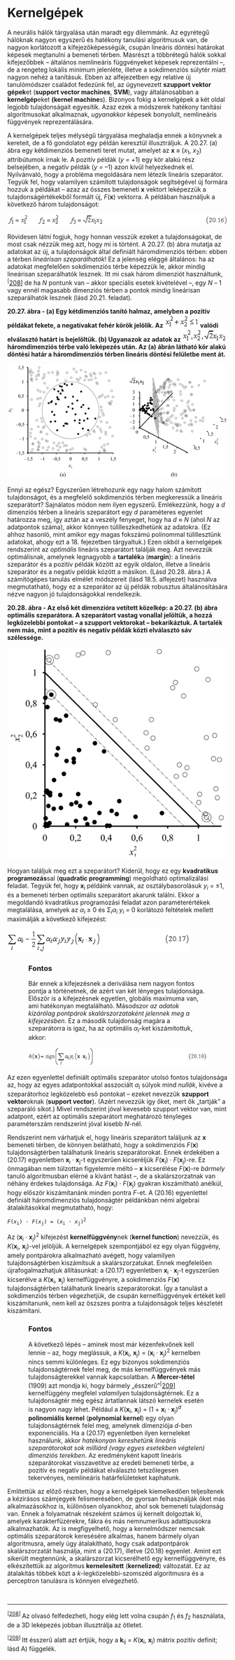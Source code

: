 <?xml version="1.0" encoding="UTF-8" standalone="no"?>
<!DOCTYPE html PUBLIC "-//W3C//DTD XHTML 1.1//EN" "http://www.w3.org/TR/xhtml11/DTD/xhtml11.dtd">
<html xmlns="http://www.w3.org/1999/xhtml"><head><meta name="generator" content="DocBook XSL Stylesheets V1.76.1"/></head><body><div class="section" title="Kernelgépek"><div class="titlepage"><div><div><h1 class="title"><a id="id747307"/>Kernelgépek</h1></div></div></div><p>A neurális hálók tárgyalása után maradt egy dilemmánk. Az egyrétegű hálóknak nagyon egyszerű és hatékony tanulási algoritmusuk van, de nagyon korlátozott a kifejezőképességük, csupán lineáris döntési határokat képesek megtanulni a bemeneti térben. Másrészt a többrétegű hálók sokkal kifejezőbbek – általános nemlineáris függvényeket képesek reprezentálni –, de a rengeteg lokális minimum jelenléte, illetve a sokdimenziós súlytér miatt nagyon nehéz a tanításuk. Ebben az alfejezetben egy relatíve új tanulómódszer családot fedezünk fel, az úgynevezett <span class="strong"><strong>szupport vektor gépek</strong></span>et (<span class="strong"><strong>support vector machines</strong></span>, <span class="strong"><strong>SVM</strong></span>), vagy általánosabban a <span class="strong"><strong>kernelgép</strong></span>eket <span class="strong"><strong>(kernel machine</strong></span>s). Bizonyos fokig a kernelgépek a két oldal legjobb tulajdonságait egyesítik. Azaz ezek a módszerek hatékony tanítási algoritmusokat alkalmaznak, <span class="emphasis"><em>ugyanakkor </em></span>képesek bonyolult, nemlineáris függvények reprezentálására.</p><p>A kernelgépek teljes mélységű tárgyalása meghaladja ennek a könyvnek a kereteit, de a fő gondolatot egy példán keresztül illusztráljuk. A 20.27. (a) ábra egy kétdimenziós bemeneti teret mutat, amelyet az <span class="strong"><strong>x = </strong></span>(<span class="emphasis"><em>x</em></span><sub>1</sub>, <span class="emphasis"><em>x</em></span><sub>2</sub>) attribútumok írnak le. A pozitív példák (<span class="emphasis"><em>y = +</em></span>1) egy kör alakú rész belsejében, a negatív példák (<span class="emphasis"><em>y = </em></span>–1) azon kívül helyezkednek el. Nyilvánvaló, hogy a probléma megoldására nem létezik lineáris szeparátor. Tegyük fel, hogy valamilyen számított tulajdonságok segítségével új formára hozzuk a példákat – azaz az összes bemeneti <span class="strong"><strong>x</strong></span> vektort leképezzük a tulajdonságértékekből formált új, <span class="emphasis"><em>F</em></span>(<span class="strong"><strong>x</strong></span>) vektorra. A példában használjuk a következő három tulajdonságot:</p><p><span class="inlinemediaobject"><img src="math/mi-20-0042.gif" alt="Kernelgépek"/></span></p><p>Rövidesen látni fogjuk, hogy honnan vesszük ezeket a tulajdonságokat, de most csak nézzük meg azt, hogy mi is történt. A 20.27. (b) ábra mutatja az adatokat az új, a tulajdonságok által definiált háromdimenziós térben: ebben a térben <span class="emphasis"><em>lineárisan szeparálhatók</em></span>! Ez a jelenség eléggé általános: ha az adatokat megfelelően sokdimenziós térbe képezzük le, akkor mindig lineárisan szeparálhatók lesznek. Itt mi csak három dimenziót használtunk,<sup>[<a id="id747395" href="#ftn.id747395" class="footnote">208</a>]</sup> de ha <span class="emphasis"><em>N</em></span> pontunk van – akkor speciális esetek kivételével –, egy <span class="emphasis"><em>N – </em></span>1 vagy ennél magasabb dimenziós térben a pontok mindig lineárisan szeparálhatók lesznek (lásd 20.21. feladat).</p><div class="figure"><a id="id747419"/><p class="title"><strong>20.27. ábra - (a) Egy kétdimenziós tanító halmaz, amelyben a pozitív példákat fekete, a negatívakat fehér körök jelölik. Az <span class="inlinemediaobject"><img src="math/mi-20-0043.gif" alt="(a) Egy kétdimenziós tanító halmaz, amelyben a pozitív példákat fekete, a negatívakat fehér körök jelölik. Az valódi elválasztó határt is bejelöltük. (b) Ugyanazok az adatok az háromdimenziós térbe való leképezés után. Az (a) ábrán látható kör alakú döntési határ a háromdimenziós térben lineáris döntési felületbe ment át."/></span><span class="emphasis"><em> </em></span>valódi elválasztó határt is bejelöltük. (b) Ugyanazok az adatok az <span class="inlinemediaobject"><img src="math/mi-20-0044.gif" alt="(a) Egy kétdimenziós tanító halmaz, amelyben a pozitív példákat fekete, a negatívakat fehér körök jelölik. Az valódi elválasztó határt is bejelöltük. (b) Ugyanazok az adatok az háromdimenziós térbe való leképezés után. Az (a) ábrán látható kör alakú döntési határ a háromdimenziós térben lineáris döntési felületbe ment át."/></span> háromdimenziós térbe való leképezés után. Az (a) ábrán látható kör alakú döntési határ a háromdimenziós térben lineáris döntési felületbe ment át.</strong></p><div class="figure-contents"><div class="mediaobject"><img src="kepek/20-27.png" alt="(a) Egy kétdimenziós tanító halmaz, amelyben a pozitív példákat fekete, a negatívakat fehér körök jelölik. Az valódi elválasztó határt is bejelöltük. (b) Ugyanazok az adatok az háromdimenziós térbe való leképezés után. Az (a) ábrán látható kör alakú döntési határ a háromdimenziós térben lineáris döntési felületbe ment át."/></div></div></div><p>Ennyi az egész? Egyszerűen létrehozunk egy nagy halom számított tulajdonságot, és a megfelelő sokdimenziós térben megkeressük a lineáris szeparátort? Sajnálatos módon nem ilyen egyszerű. Emlékezzünk, hogy a <span class="emphasis"><em>d</em></span> dimenziós térben a lineáris szeparátort egy <span class="emphasis"><em>d</em></span> paraméteres egyenlet határozza meg, így aztán az a veszély fenyeget, hogy ha <span class="emphasis"><em>d </em></span>≈ <span class="emphasis"><em>N </em></span>(ahol <span class="emphasis"><em>N</em></span> az adatpontok száma), akkor könnyen túlilleszkedhetünk az adatokra. (Ez ahhoz hasonló, mint amikor egy magas fokszámú polinommal túlillesztünk adatokat, ahogy ezt a 18. fejezetben tárgyaltuk.) Ezen okból a kernelgépek rendszerint az <span class="emphasis"><em>optimális</em></span> lineáris szeparátort találják meg. Azt nevezzük optimálisnak, amelynek legnagyobb a <span class="strong"><strong>tartalék</strong></span>a (<span class="strong"><strong>margin</strong></span>): a lineáris szeparátor és a pozitív példák között az egyik oldalon, illetve a lineáris szeparátor és a negatív példák között a másikon. (Lásd 20.28. ábra.) A számítógépes tanulás elmélet módszereit (lásd 18.5. alfejezet) használva megmutatható, hogy ez a szeparátor az új példák robusztus általánosítására nézve nagyon jó tulajdonságokkal rendelkezik.</p><div class="figure"><a id="id747481"/><p class="title"><strong>20.28. ábra - Az első két dimenzióra vetített közelkép: a 20.27. (b) ábra optimális szeparátora. A szeparátort vastag vonallal jelöltük, a hozzá legközelebbi pontokat – a <span class="strong">szupport vektor</span>okat – bekarikáztuk. A <span class="strong">tartalék</span> nem más, mint a pozitív és negatív példák közti elválasztó sáv szélessége.</strong></p><div class="figure-contents"><div class="mediaobject"><img src="kepek/20-28.png" alt="Az első két dimenzióra vetített közelkép: a 20.27. (b) ábra optimális szeparátora. A szeparátort vastag vonallal jelöltük, a hozzá legközelebbi pontokat – a szupport vektorokat – bekarikáztuk. A tartalék nem más, mint a pozitív és negatív példák közti elválasztó sáv szélessége."/></div></div></div><p>Hogyan találjuk meg ezt a szeparátort? Kiderül, hogy ez egy <span class="strong"><strong>kvadratikus programozás</strong></span>sal (<span class="strong"><strong>quadratic programming</strong></span>) megoldható optimalizálási feladat. Tegyük fel, hogy <span class="strong"><strong>x</strong></span><sub>i</sub> példáink vannak, az osztálybasorolásuk <span class="emphasis"><em>y<sub>i</sub> = </em></span>±1, és a bemeneti térben optimális szeparátort akarunk találni. Ekkor a megoldandó kvadratikus programozási feladat azon paraméterértékek megtalálása, amelyek az <span class="emphasis"><em>α<sub>i</sub></em></span> ≥ 0 és Σ<span class="emphasis"><em><sub>i</sub>α<sub>i</sub></em></span> <span class="emphasis"><em>y<sub>i</sub> = </em></span>0 korlátozó feltételek mellett maximálják a következő kifejezést:</p><p><span class="inlinemediaobject"><img src="math/mi-20-0045.gif" alt="Az első két dimenzióra vetített közelkép: a 20.27. (b) ábra optimális szeparátora. A szeparátort vastag vonallal jelöltük, a hozzá legközelebbi pontokat – a szupport vektorokat – bekarikáztuk. A tartalék nem más, mint a pozitív és negatív példák közti elválasztó sáv szélessége."/></span></p><div class="important" title="Fontos" style="margin-left: 0.5in; margin-right: 0.5in;"><h3 class="title">Fontos</h3><p>Bár ennek a kifejezésnek a deriválása nem nagyon fontos pontja a történetnek, de azért van két lényeges tulajdonsága. Először is a kifejezésnek egyetlen, globális maximuma van, ami hatékonyan megtalálható. Másodszor <span class="emphasis"><em>az adatok kizárólag pontpárok skalárszorzataként jelennek meg a kifejezésben</em></span>. Ez a második tulajdonság magára a szeparátorra is igaz, ha az optimális <span class="emphasis"><em>α<sub>i</sub></em></span>-ket kiszámítottuk, akkor:</p><p><span class="inlinemediaobject"><img src="math/mi-20-0046.gif" alt="Az első két dimenzióra vetített közelkép: a 20.27. (b) ábra optimális szeparátora. A szeparátort vastag vonallal jelöltük, a hozzá legközelebbi pontokat – a szupport vektorokat – bekarikáztuk. A tartalék nem más, mint a pozitív és negatív példák közti elválasztó sáv szélessége."/></span></p></div><p>Az ezen egyenlettel definiált optimális szeparátor utolsó fontos tulajdonsága az, hogy az egyes adatpontokkal asszociált <span class="emphasis"><em>α<sub>i</sub></em></span> súlyok mind <span class="emphasis"><em>nullák</em></span>, kivéve a szeparátorhoz legközelebb eső pontokat – ezeket nevezzük <span class="strong"><strong>szupport vektor</strong></span>oknak (<span class="strong"><strong>support vector</strong></span>). (Azért nevezzük így őket, mert ők „tartják” a szeparáló síkot.) Mivel rendszerint jóval kevesebb szupport vektor van, mint adatpont, ezért az optimális szeparátort meghatározó tényleges paraméterszám rendszerint jóval kisebb <span class="emphasis"><em>N</em></span>-nél.</p><p>Rendszerint nem várhatjuk el, hogy lineáris szeparátort találjunk az <span class="strong"><strong>x</strong></span> bemeneti térben, de könnyen belátható, hogy a sokdimenziós <span class="emphasis"><em>F</em></span>(<span class="strong"><strong>x</strong></span>) tulajdonságtérben találhatunk lineáris szeparátorokat. Ennek érdekében a (20.17) egyenletben <span class="strong"><strong>x</strong></span><sub>i</sub> · <span class="strong"><strong>x</strong></span><sub>j</sub>-t egyszerűen kicseréljük <span class="emphasis"><em>F</em></span>(<span class="strong"><strong>x</strong></span><sub>i</sub>) · <span class="emphasis"><em>F</em></span>(<span class="strong"><strong>x</strong></span><sub>j</sub>)-re. Ez önmagában nem túlzottan figyelemre méltó – <span class="strong"><strong>x</strong></span> kicserélése <span class="emphasis"><em>F</em></span>(<span class="strong"><strong>x</strong></span>)-re <span class="emphasis"><em>bármely</em></span> tanuló algoritmusban elérné a kívánt hatást –, de a skalárszorzatnak van néhány érdekes tulajdonsága. Az <span class="emphasis"><em>F</em></span>(<span class="strong"><strong>x</strong></span><sub>i</sub>) · <span class="emphasis"><em>F</em></span>(<span class="strong"><strong>x</strong></span><sub>j</sub>) gyakran kiszámítható anélkül, hogy először kiszámítanánk minden pontra <span class="emphasis"><em>F</em></span>-et. A (20.16) egyenlettel definiált háromdimenziós tulajdonságtér példánkban némi algebrai átalakításokkal megmutatható, hogy:</p><p><code class="code"><em><span class="remark">F</span></em>(<em><span class="remark">x</span></em><sub>i</sub>) · <em><span class="remark">F</span></em>(<em><span class="remark">x</span></em><sub>j</sub>) = (<em><span class="remark">x</span></em><sub>i</sub> · <em><span class="remark">x</span></em><sub>j</sub>)<sup>2</sup></code></p><p>Az (<span class="strong"><strong>x</strong></span><sub>i</sub> · <span class="strong"><strong>x</strong></span><sub>j</sub>)<sup>2</sup> kifejezést <span class="strong"><strong>kernelfüggvény</strong></span>nek (<span class="strong"><strong>kernel function</strong></span>) nevezzük, és <span class="emphasis"><em>K</em></span>(<span class="strong"><strong>x</strong></span><sub>i</sub>, <span class="strong"><strong>x</strong></span><sub>j</sub>)-vel jelöljük. A kernelgépek szempontjából ez egy olyan függvény, amely pontpárokra alkalmazható avégett, hogy valamilyen tulajdonságtérben kiszámítsuk a skalárszorzatukat. Ennek megfelelően újrafogalmazhatjuk állításunkat: a (20.17) egyenletben <span class="strong"><strong>x</strong></span><sub>i</sub> · <span class="strong"><strong>x</strong></span><sub>j</sub>-t egyszerűen kicserélve a <span class="emphasis"><em>K</em></span>(<span class="strong"><strong>x</strong></span><sub>i</sub>, <span class="strong"><strong>x</strong></span><sub>j</sub>) kernelfüggvényre, a sokdimenziós<span class="emphasis"><em> F</em></span>(<span class="strong"><strong>x</strong></span>) tulajdonságtérben találhatunk lineáris szeparátorokat. Így a tanulást a sokdimenziós térben végezhetjük, de csupán kernelfüggvények értékét kell kiszámítanunk, nem kell az öszszes pontra a tulajdonságok teljes készletét kiszámítani.</p><div class="important" title="Fontos" style="margin-left: 0.5in; margin-right: 0.5in;"><h3 class="title">Fontos</h3><p>A következő lépés – aminek most már kézenfekvőnek kell lennie – az, hogy meglássuk, a <span class="emphasis"><em>K</em></span>(<span class="strong"><strong>x</strong></span><sub>i</sub>, <span class="strong"><strong>x</strong></span><sub>j</sub>) = (<span class="strong"><strong>x</strong></span><sub>i</sub> · <span class="strong"><strong>x</strong></span><sub>j</sub>)<sup>2</sup> kernelben nincs semmi különleges. Ez egy bizonyos sokdimenziós tulajdonságtérnek felel meg, de más kernelfüggvények más tulajdonságterekkel vannak kapcsolatban. A <span class="strong"><strong>Mercer-tétel</strong></span> (1909) azt mondja ki, hogy bármely „ésszerű”<sup>[<a id="id747870" href="#ftn.id747870" class="footnote">209</a>]</sup> kernelfüggény megfelel <span class="emphasis"><em>valamilyen</em></span> tulajdonságtérnek. Ez a tulajdonságtér még egész ártatlannak látszó kernelek esetén is nagyon nagy lehet. Például a <span class="emphasis"><em>K</em></span>(<span class="strong"><strong>x</strong></span><sub>i</sub>, <span class="strong"><strong>x</strong></span><sub>j</sub>) = (1 + <span class="strong"><strong>x</strong></span><sub>i</sub> · <span class="strong"><strong>x</strong></span><sub>j</sub>)<sup><span class="emphasis"><em>d</em></span> </sup><span class="strong"><strong>polinomiális kernel</strong></span> (<span class="strong"><strong>polynomial kernel</strong></span>) egy olyan tulajdonságtérnek felel meg, amelynek dimenziója <span class="emphasis"><em>d</em></span>-ben exponenciális. Ha a (20.17) egyenletben ilyen kerneleket használunk, akkor <span class="emphasis"><em>hatékonyan kereshetünk lineáris szeparátorokat sok milliárd (vagy egyes esetekben végtelen) dimenziós terekben</em></span>. Az eredményként kapott lineáris szeparátorokat visszavetítve az eredeti bemeneti térbe, a pozitív és negatív példákat elválasztó tetszőlegesen tekervényes, nemlineáris határfelületeket kaphatunk.</p></div><p>Említettük az előző részben, hogy a kernelgépek kiemelkedően teljesítenek a kézírásos számjegyek felismerésében, de gyorsan felhasználják őket más alkalmazásokhoz is, különösen olyanokhoz, ahol sok bemeneti tulajdonság van. Ennek a folyamatnak részeként számos új kernelt dolgoztak ki, amelyek karakterfüzérekre, fákra és más nemnumerikus adattípusokra alkalmazhatók. Az is megfigyelhető, hogy a kernelmódszer nemcsak optimális szeparátorok keresésére alkalmas, hanem bármely olyan algoritmusra, amely úgy átalakítható, hogy csak adatpontpárok skalárszorzatát használja, mint a (20.17), illetve (20.18) egyenlet. Amint ezt sikerült megtennünk, a skalárszorzat kicserélhető egy kernelfüggvényre, és elkészítettük az algoritmus <span class="strong"><strong>kernelesített</strong></span> (<span class="strong"><strong>kernelized</strong></span>) változatát. Ez az átalakítás többek közt a <span class="emphasis"><em>k</em></span>-legközelebbi-szomszéd algoritmusra és a perceptron tanulásra is könnyen elvégezhető.</p><div class="footnotes"><br/><hr/><div class="footnote"><p><sup>[<a id="ftn.id747395" href="#id747395" class="para">208</a>] </sup> Az olvasó felfedezheti, hogy elég lett volna csupán <span class="emphasis"><em>f</em></span><sub>1</sub> és <span class="emphasis"><em>f</em></span><sub>2</sub> használata, de a 3D leképezés jobban illusztrálja az ötletet.</p></div><div class="footnote"><p class="footnote text"><sup>[<a id="ftn.id747870" href="#id747870" class="para">209</a>] </sup> Itt ésszerű alatt azt értjük, hogy a <span class="strong"><strong>k</strong></span><sub>ij</sub> = <span class="emphasis"><em>K</em></span>(<span class="strong"><strong>x</strong></span><sub>i</sub>, <span class="strong"><strong>x</strong></span><sub>j</sub>) mátrix pozitív definit; lásd A) függelék.</p></div></div></div></body></html>
